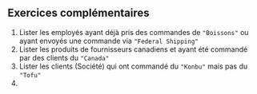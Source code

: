 ## Exercices complémentaires

1. Lister les employés ayant déjà pris des commandes de `"Boissons"` ou ayant envoyés une commande via `"Federal Shipping"`
2. Lister les produits de fournisseurs canadiens et ayant été commandé par des clients du `"Canada"`
3. Lister les clients (Société) qui ont commandé du `"Konbu"` mais pas du `"Tofu"`
4. 